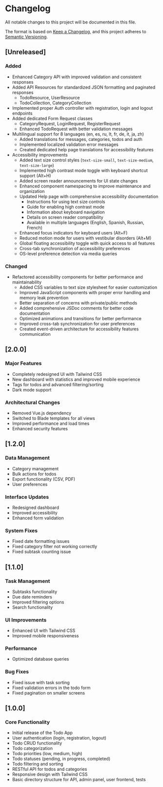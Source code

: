 # Changelog

All notable changes to this project will be documented in this file.

The format is based on [Keep a Changelog](https://keepachangelog.com/en/1.0.0/),
and this project adheres to [Semantic Versioning](https://semver.org/spec/v2.0.0.html).

## [Unreleased]

### Added
- Enhanced Category API with improved validation and consistent responses
- Added API Resources for standardized JSON formatting and paginated responses
  - TodoResource, UserResource
  - TodoCollection, CategoryCollection
- Implemented proper Auth controller with registration, login and logout endpoints
- Added dedicated Form Request classes
  - CategoryRequest, LoginRequest, RegisterRequest
  - Enhanced TodoRequest with better validation messages
- Multilingual support for 8 languages (en, es, ru, lt, fr, de, it, ja, zh)
  - Added translations for messages, categories, todos and auth
  - Implemented localized validation error messages
  - Created dedicated help page translations for accessibility features
- Accessibility improvements
  - Added text size control styles (`text-size-small`, `text-size-medium`, `text-size-large`)
  - Implemented high contrast mode toggle with keyboard shortcut support (Alt+H)
  - Added screen reader announcements for UI state changes
  - Enhanced component namespacing to improve maintenance and organization
  - Updated Help page with comprehensive accessibility documentation
    - Instructions for using text size controls
    - Guide for enabling high contrast mode
    - Information about keyboard navigation
    - Details on screen reader compatibility
    - Available in multiple languages (English, Spanish, Russian, French)
  - Enhanced focus indicators for keyboard users (Alt+F)
  - Reduced motion mode for users with vestibular disorders (Alt+M)
  - Global floating accessibility toggle with quick access to all features
  - Cross-tab synchronization of accessibility preferences
  - OS-level preference detection via media queries

### Changed
- Refactored accessibility components for better performance and maintainability
  - Added CSS variables to text size stylesheet for easier customization
  - Improved JavaScript components with proper error handling and memory leak prevention
  - Better separation of concerns with private/public methods
  - Added comprehensive JSDoc comments for better code documentation
  - Optimized animations and transitions for better performance
  - Improved cross-tab synchronization for user preferences
  - Created event-driven architecture for accessibility features communication

## [2.0.0]

### Major Features
- Completely redesigned UI with Tailwind CSS
- New dashboard with statistics and improved mobile experience
- Tags for todos and advanced filtering/sorting
- Dark mode support

### Architectural Changes
- Removed Vue.js dependency
- Switched to Blade templates for all views
- Improved performance and load times
- Enhanced security features

## [1.2.0]

### Data Management
- Category management
- Bulk actions for todos
- Export functionality (CSV, PDF)
- User preferences

### Interface Updates
- Redesigned dashboard
- Improved accessibility
- Enhanced form validation

### System Fixes
- Fixed date formatting issues
- Fixed category filter not working correctly
- Fixed subtask counting issue

## [1.1.0]

### Task Management
- Subtasks functionality
- Due date reminders
- Improved filtering options
- Search functionality

### UI Improvements
- Enhanced UI with Tailwind CSS
- Improved mobile responsiveness

### Performance
- Optimized database queries

### Bug Fixes
- Fixed issue with task sorting
- Fixed validation errors in the todo form
- Fixed pagination on smaller screens

## [1.0.0]

### Core Functionality
- Initial release of the Todo App
- User authentication (login, registration, logout)
- Todo CRUD functionality 
- Todo categorization
- Todo priorities (low, medium, high)
- Todo statuses (pending, in progress, completed)
- Todo filtering and sorting
- RESTful API for todos and categories
- Responsive design with Tailwind CSS
- Basic directory structure for API, admin panel, user frontend, tests